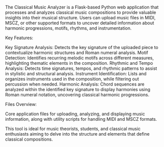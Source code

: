 The Classical Music Analyzer is a Flask-based Python web application that processes and analyzes classical music compositions to provide valuable insights into their musical structure. Users can upload music files in MIDI, MSCZ, or other supported formats to uncover detailed information about harmonic progressions, motifs, rhythms, and instrumentation.

Key Features:

Key Signature Analysis: Detects the key signature of the uploaded piece to contextualize harmonic structures and Roman numeral analysis.
Motif Detection: Identifies recurring melodic motifs across different measures, highlighting thematic elements in the composition.
Rhythmic and Tempo Analysis: Detects time signatures, tempos, and rhythmic patterns to assist in stylistic and structural analysis.
Instrument Identification: Lists and organizes instruments used in the composition, while filtering out percussion when needed.
Harmonic Analysis: Chord sequences are analyzed within the identified key signature to display harmonies using Roman numeral notation, uncovering classical harmonic progressions.

Files Overview:

Core application files for uploading, analyzing, and displaying music information, along with utility scripts for handling MIDI and MSCZ formats.

This tool is ideal for music theorists, students, and classical music enthusiasts aiming to delve into the structure and elements that define classical compositions.
